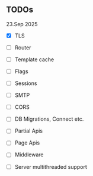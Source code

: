 ## TODOs

23.Sep 2025
- [x] TLS
- [ ] Router
- [ ] Template cache
- [ ] Flags

- [ ] Sessions
- [ ] SMTP
- [ ] CORS
- [ ] DB Migrations, Connect etc.
- [ ] Partial Apis
- [ ] Page Apis
- [ ] Middleware
- [ ] Server multithreaded support
